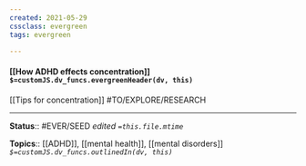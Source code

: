 ```yaml
---
created: 2021-05-29
cssclass: evergreen
tags: evergreen

---
```


#### [[How ADHD effects concentration]] `$=customJS.dv_funcs.evergreenHeader(dv, this)`

[[Tips for concentration]]
#TO/EXPLORE/RESEARCH 

---

**Status**:: #EVER/SEED 
*edited `=this.file.mtime`*

**Topics**:: [[ADHD]], [[mental health]], [[mental disorders]] 
*`$=customJS.dv_funcs.outlinedIn(dv, this)`*

